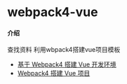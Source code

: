 # webpack4-vue

#### 介绍
查找资料 利用wbpack4搭建vue项目模板

- [基于 Webpack4 搭建 Vue 开发环境](https://juejin.im/post/5bc30d5fe51d450ea1328877#heading-12)
- [Webpack4 搭建 Vue 项目](https://juejin.im/post/5b7d350951882542f3278b11)

